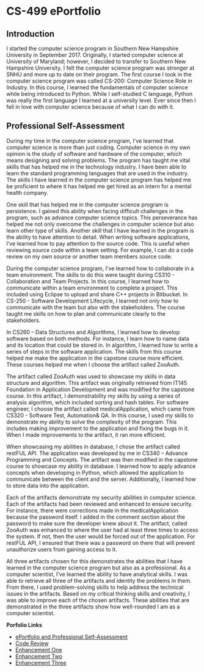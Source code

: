 # CS-499 ePortfolio

## Introduction
   I started the computer science program in Southern New Hampshire University in September 2017. Originally, I started computer science at University of Maryland; however, I decided to transfer to Southern New Hampshire University. I felt the computer science program was stronger at SNHU and more up to date on their program. The first course I took in the computer science program was called CS-200: Computer Science Role in Industry. In this course, I learned the fundamentals of computer science while being introduced to Python. While I self-studied C language, Python was really the first language I learned at a university level. Ever since then I fell in love with computer science because of what I can do with it. 

## Professional Self-Assessment
   During my time in the computer science program, I’ve learned that computer science is more than just coding. Computer science in my own opinion is the study of software and hardware of the computer, which means designing and solving problems. The program has taught me vital skills that has helped me in the technology industry. I have been able to learn the standard programming languages that are used in the industry. The skills I have learned in the computer science program has helped me be proficient to where it has helped me get hired as an intern for a mental health company. 
   
One skill that has helped me in the computer science program is persistence. I gained this ability when facing difficult challenges in the program, such as advance computer science topics. This perseverance has helped me not only overcome the challenges in computer science but also learn other type of skills. Another skill that I have learned in the program is the ability to have attention to detail. When writing software applications, I’ve learned how to pay attention to the source code. This is useful when reviewing source code within a team setting. For example, I can do a code review on my own source or another team members source code.
  
During the computer science program, I’ve learned how to collaborate in a team environment. The skills to do this were taught during CS310 - Collaboration and Team Projects. In this course, I learned how to communicate within a team environment to complete a project. This included using Eclipse to upload and share C++ projects in Bitbucket. In CS-250 - Software Development Lifecycle, I learned not only how to communicate with the team but also with the stakeholders. The course taught me skills on how to plan and communicate clearly to the stakeholders.
  
In CS260 – Data Structures and Algorithms, I learned how to develop software based on both methods. For instance, I learn how to name data and its location that could be stored in. In algorithm, I learned how to write a series of steps in the software application. The skills from this course helped me make the application in the capstone course more efficient. These courses helped me when I choose the artifact called ZooAuth.
  
The artifact called ZooAuth was used to showcase my skills in data structure and algorithm. This artifact was originally retrieved from IT145 Foundation in Application Development and was modified for the capstone course. In this artifact, I demonstrability my skills by using a series of analysis algorithm, which included sorting and hash tables. For software engineer, I choose the artifact called medicalApplication, which came from CS320 - Software Test, Automation& QA. In this course, I used my skills to demonstrate my ability to solve the complexity of the program. This includes making improvement to the application and fixing the bugs in it. When I made improvements to the artifact, it ran more efficient.
  
When showcasing my abilities in database, I chose the artifact called restFUL API. The application was developed by me in CS340 – Advance Programming and Concepts. The artifact was then modified in the capstone course to showcase my ability in database. I learned how to apply advance concepts when developing in Python, which allowed the application to communicate between the client and the server. Additionally, I learned how to store data into the application. 
  
Each of the artifacts demonstrate my security abilities in computer science. Each of the artifacts had been reviewed and enhanced to ensure security. For instance, there were corrections made in the medicalApplication because the password itself. I added in the comment section about the password to make sure the developer knew about it. The artifact, called ZooAuth was enhanced to where the user had at least three times to access the system. If not, then the user would be forced out of the application. For restFUL API, I ensured that there was a password on there that will prevent unauthorize users from gaining access to it.

All three artifacts chosen for this demonstrates the abilities that I have learned in the computer science program but also as a professional. As a computer scientist, I’ve learned the ability to have analytical skills. I was able to retrieve all three of the artifacts and identity the problems in them. From there, I used problem-solving skills to help address the technical issues in the artifacts. Based on my critical thinking skills and creativity, I was able to improve each of the chosen artifacts. These abilities that are demonstrated in the three artifacts show how well-rounded I am as a computer scientist. 

**Porfolio Links**

- <a href="https://fsrinehart.github.io/frinehart.github.io/index.html">ePortfolio and Professional Self-Assessment</a>
- <a href="https://fsrinehart.github.io/frinehart.github.io/codereview.html">Code Review</a>
- <a href="https://fsrinehart.github.io/frinehart.github.io/enhancementone.html">Enhancement One</a>
- <a href="https://fsrinehart.github.io/frinehart.github.io/enhancementtwo.html">Enhancement Two</a>
- <a href="https://fsrinehart.github.io/frinehart.github.io/enhancementthree.html">Enhancement Three</a> 
